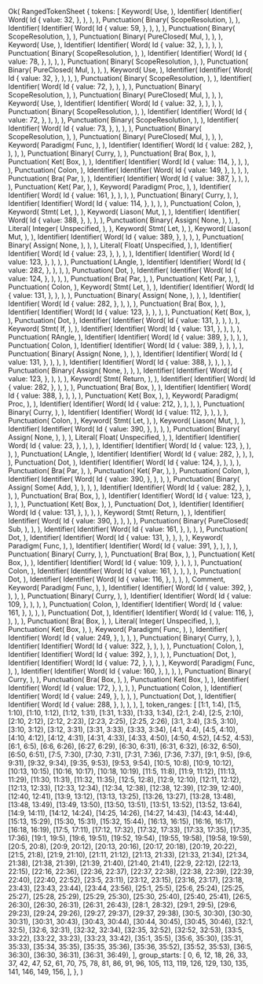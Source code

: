 Ok(
    RangedTokenSheet {
        tokens: [
            Keyword(
                Use,
            ),
            Identifier(
                Identifier(
                    Word(
                        Id {
                            value: 32,
                        },
                    ),
                ),
            ),
            Punctuation(
                Binary(
                    ScopeResolution,
                ),
            ),
            Identifier(
                Identifier(
                    Word(
                        Id {
                            value: 59,
                        },
                    ),
                ),
            ),
            Punctuation(
                Binary(
                    ScopeResolution,
                ),
            ),
            Punctuation(
                Binary(
                    PureClosed(
                        Mul,
                    ),
                ),
            ),
            Keyword(
                Use,
            ),
            Identifier(
                Identifier(
                    Word(
                        Id {
                            value: 32,
                        },
                    ),
                ),
            ),
            Punctuation(
                Binary(
                    ScopeResolution,
                ),
            ),
            Identifier(
                Identifier(
                    Word(
                        Id {
                            value: 78,
                        },
                    ),
                ),
            ),
            Punctuation(
                Binary(
                    ScopeResolution,
                ),
            ),
            Punctuation(
                Binary(
                    PureClosed(
                        Mul,
                    ),
                ),
            ),
            Keyword(
                Use,
            ),
            Identifier(
                Identifier(
                    Word(
                        Id {
                            value: 32,
                        },
                    ),
                ),
            ),
            Punctuation(
                Binary(
                    ScopeResolution,
                ),
            ),
            Identifier(
                Identifier(
                    Word(
                        Id {
                            value: 72,
                        },
                    ),
                ),
            ),
            Punctuation(
                Binary(
                    ScopeResolution,
                ),
            ),
            Punctuation(
                Binary(
                    PureClosed(
                        Mul,
                    ),
                ),
            ),
            Keyword(
                Use,
            ),
            Identifier(
                Identifier(
                    Word(
                        Id {
                            value: 32,
                        },
                    ),
                ),
            ),
            Punctuation(
                Binary(
                    ScopeResolution,
                ),
            ),
            Identifier(
                Identifier(
                    Word(
                        Id {
                            value: 72,
                        },
                    ),
                ),
            ),
            Punctuation(
                Binary(
                    ScopeResolution,
                ),
            ),
            Identifier(
                Identifier(
                    Word(
                        Id {
                            value: 73,
                        },
                    ),
                ),
            ),
            Punctuation(
                Binary(
                    ScopeResolution,
                ),
            ),
            Punctuation(
                Binary(
                    PureClosed(
                        Mul,
                    ),
                ),
            ),
            Keyword(
                Paradigm(
                    Func,
                ),
            ),
            Identifier(
                Identifier(
                    Word(
                        Id {
                            value: 282,
                        },
                    ),
                ),
            ),
            Punctuation(
                Binary(
                    Curry,
                ),
            ),
            Punctuation(
                Bra(
                    Box,
                ),
            ),
            Punctuation(
                Ket(
                    Box,
                ),
            ),
            Identifier(
                Identifier(
                    Word(
                        Id {
                            value: 114,
                        },
                    ),
                ),
            ),
            Punctuation(
                Colon,
            ),
            Identifier(
                Identifier(
                    Word(
                        Id {
                            value: 149,
                        },
                    ),
                ),
            ),
            Punctuation(
                Bra(
                    Par,
                ),
            ),
            Identifier(
                Identifier(
                    Word(
                        Id {
                            value: 387,
                        },
                    ),
                ),
            ),
            Punctuation(
                Ket(
                    Par,
                ),
            ),
            Keyword(
                Paradigm(
                    Proc,
                ),
            ),
            Identifier(
                Identifier(
                    Word(
                        Id {
                            value: 161,
                        },
                    ),
                ),
            ),
            Punctuation(
                Binary(
                    Curry,
                ),
            ),
            Identifier(
                Identifier(
                    Word(
                        Id {
                            value: 114,
                        },
                    ),
                ),
            ),
            Punctuation(
                Colon,
            ),
            Keyword(
                Stmt(
                    Let,
                ),
            ),
            Keyword(
                Liason(
                    Mut,
                ),
            ),
            Identifier(
                Identifier(
                    Word(
                        Id {
                            value: 388,
                        },
                    ),
                ),
            ),
            Punctuation(
                Binary(
                    Assign(
                        None,
                    ),
                ),
            ),
            Literal(
                Integer(
                    Unspecified,
                ),
            ),
            Keyword(
                Stmt(
                    Let,
                ),
            ),
            Keyword(
                Liason(
                    Mut,
                ),
            ),
            Identifier(
                Identifier(
                    Word(
                        Id {
                            value: 389,
                        },
                    ),
                ),
            ),
            Punctuation(
                Binary(
                    Assign(
                        None,
                    ),
                ),
            ),
            Literal(
                Float(
                    Unspecified,
                ),
            ),
            Identifier(
                Identifier(
                    Word(
                        Id {
                            value: 23,
                        },
                    ),
                ),
            ),
            Identifier(
                Identifier(
                    Word(
                        Id {
                            value: 123,
                        },
                    ),
                ),
            ),
            Punctuation(
                LAngle,
            ),
            Identifier(
                Identifier(
                    Word(
                        Id {
                            value: 282,
                        },
                    ),
                ),
            ),
            Punctuation(
                Dot,
            ),
            Identifier(
                Identifier(
                    Word(
                        Id {
                            value: 124,
                        },
                    ),
                ),
            ),
            Punctuation(
                Bra(
                    Par,
                ),
            ),
            Punctuation(
                Ket(
                    Par,
                ),
            ),
            Punctuation(
                Colon,
            ),
            Keyword(
                Stmt(
                    Let,
                ),
            ),
            Identifier(
                Identifier(
                    Word(
                        Id {
                            value: 131,
                        },
                    ),
                ),
            ),
            Punctuation(
                Binary(
                    Assign(
                        None,
                    ),
                ),
            ),
            Identifier(
                Identifier(
                    Word(
                        Id {
                            value: 282,
                        },
                    ),
                ),
            ),
            Punctuation(
                Bra(
                    Box,
                ),
            ),
            Identifier(
                Identifier(
                    Word(
                        Id {
                            value: 123,
                        },
                    ),
                ),
            ),
            Punctuation(
                Ket(
                    Box,
                ),
            ),
            Punctuation(
                Dot,
            ),
            Identifier(
                Identifier(
                    Word(
                        Id {
                            value: 131,
                        },
                    ),
                ),
            ),
            Keyword(
                Stmt(
                    If,
                ),
            ),
            Identifier(
                Identifier(
                    Word(
                        Id {
                            value: 131,
                        },
                    ),
                ),
            ),
            Punctuation(
                RAngle,
            ),
            Identifier(
                Identifier(
                    Word(
                        Id {
                            value: 389,
                        },
                    ),
                ),
            ),
            Punctuation(
                Colon,
            ),
            Identifier(
                Identifier(
                    Word(
                        Id {
                            value: 389,
                        },
                    ),
                ),
            ),
            Punctuation(
                Binary(
                    Assign(
                        None,
                    ),
                ),
            ),
            Identifier(
                Identifier(
                    Word(
                        Id {
                            value: 131,
                        },
                    ),
                ),
            ),
            Identifier(
                Identifier(
                    Word(
                        Id {
                            value: 388,
                        },
                    ),
                ),
            ),
            Punctuation(
                Binary(
                    Assign(
                        None,
                    ),
                ),
            ),
            Identifier(
                Identifier(
                    Word(
                        Id {
                            value: 123,
                        },
                    ),
                ),
            ),
            Keyword(
                Stmt(
                    Return,
                ),
            ),
            Identifier(
                Identifier(
                    Word(
                        Id {
                            value: 282,
                        },
                    ),
                ),
            ),
            Punctuation(
                Bra(
                    Box,
                ),
            ),
            Identifier(
                Identifier(
                    Word(
                        Id {
                            value: 388,
                        },
                    ),
                ),
            ),
            Punctuation(
                Ket(
                    Box,
                ),
            ),
            Keyword(
                Paradigm(
                    Proc,
                ),
            ),
            Identifier(
                Identifier(
                    Word(
                        Id {
                            value: 212,
                        },
                    ),
                ),
            ),
            Punctuation(
                Binary(
                    Curry,
                ),
            ),
            Identifier(
                Identifier(
                    Word(
                        Id {
                            value: 112,
                        },
                    ),
                ),
            ),
            Punctuation(
                Colon,
            ),
            Keyword(
                Stmt(
                    Let,
                ),
            ),
            Keyword(
                Liason(
                    Mut,
                ),
            ),
            Identifier(
                Identifier(
                    Word(
                        Id {
                            value: 390,
                        },
                    ),
                ),
            ),
            Punctuation(
                Binary(
                    Assign(
                        None,
                    ),
                ),
            ),
            Literal(
                Float(
                    Unspecified,
                ),
            ),
            Identifier(
                Identifier(
                    Word(
                        Id {
                            value: 23,
                        },
                    ),
                ),
            ),
            Identifier(
                Identifier(
                    Word(
                        Id {
                            value: 123,
                        },
                    ),
                ),
            ),
            Punctuation(
                LAngle,
            ),
            Identifier(
                Identifier(
                    Word(
                        Id {
                            value: 282,
                        },
                    ),
                ),
            ),
            Punctuation(
                Dot,
            ),
            Identifier(
                Identifier(
                    Word(
                        Id {
                            value: 124,
                        },
                    ),
                ),
            ),
            Punctuation(
                Bra(
                    Par,
                ),
            ),
            Punctuation(
                Ket(
                    Par,
                ),
            ),
            Punctuation(
                Colon,
            ),
            Identifier(
                Identifier(
                    Word(
                        Id {
                            value: 390,
                        },
                    ),
                ),
            ),
            Punctuation(
                Binary(
                    Assign(
                        Some(
                            Add,
                        ),
                    ),
                ),
            ),
            Identifier(
                Identifier(
                    Word(
                        Id {
                            value: 282,
                        },
                    ),
                ),
            ),
            Punctuation(
                Bra(
                    Box,
                ),
            ),
            Identifier(
                Identifier(
                    Word(
                        Id {
                            value: 123,
                        },
                    ),
                ),
            ),
            Punctuation(
                Ket(
                    Box,
                ),
            ),
            Punctuation(
                Dot,
            ),
            Identifier(
                Identifier(
                    Word(
                        Id {
                            value: 131,
                        },
                    ),
                ),
            ),
            Keyword(
                Stmt(
                    Return,
                ),
            ),
            Identifier(
                Identifier(
                    Word(
                        Id {
                            value: 390,
                        },
                    ),
                ),
            ),
            Punctuation(
                Binary(
                    PureClosed(
                        Sub,
                    ),
                ),
            ),
            Identifier(
                Identifier(
                    Word(
                        Id {
                            value: 161,
                        },
                    ),
                ),
            ),
            Punctuation(
                Dot,
            ),
            Identifier(
                Identifier(
                    Word(
                        Id {
                            value: 131,
                        },
                    ),
                ),
            ),
            Keyword(
                Paradigm(
                    Func,
                ),
            ),
            Identifier(
                Identifier(
                    Word(
                        Id {
                            value: 391,
                        },
                    ),
                ),
            ),
            Punctuation(
                Binary(
                    Curry,
                ),
            ),
            Punctuation(
                Bra(
                    Box,
                ),
            ),
            Punctuation(
                Ket(
                    Box,
                ),
            ),
            Identifier(
                Identifier(
                    Word(
                        Id {
                            value: 109,
                        },
                    ),
                ),
            ),
            Punctuation(
                Colon,
            ),
            Identifier(
                Identifier(
                    Word(
                        Id {
                            value: 161,
                        },
                    ),
                ),
            ),
            Punctuation(
                Dot,
            ),
            Identifier(
                Identifier(
                    Word(
                        Id {
                            value: 116,
                        },
                    ),
                ),
            ),
            Comment,
            Keyword(
                Paradigm(
                    Func,
                ),
            ),
            Identifier(
                Identifier(
                    Word(
                        Id {
                            value: 392,
                        },
                    ),
                ),
            ),
            Punctuation(
                Binary(
                    Curry,
                ),
            ),
            Identifier(
                Identifier(
                    Word(
                        Id {
                            value: 109,
                        },
                    ),
                ),
            ),
            Punctuation(
                Colon,
            ),
            Identifier(
                Identifier(
                    Word(
                        Id {
                            value: 161,
                        },
                    ),
                ),
            ),
            Punctuation(
                Dot,
            ),
            Identifier(
                Identifier(
                    Word(
                        Id {
                            value: 116,
                        },
                    ),
                ),
            ),
            Punctuation(
                Bra(
                    Box,
                ),
            ),
            Literal(
                Integer(
                    Unspecified,
                ),
            ),
            Punctuation(
                Ket(
                    Box,
                ),
            ),
            Keyword(
                Paradigm(
                    Func,
                ),
            ),
            Identifier(
                Identifier(
                    Word(
                        Id {
                            value: 249,
                        },
                    ),
                ),
            ),
            Punctuation(
                Binary(
                    Curry,
                ),
            ),
            Identifier(
                Identifier(
                    Word(
                        Id {
                            value: 322,
                        },
                    ),
                ),
            ),
            Punctuation(
                Colon,
            ),
            Identifier(
                Identifier(
                    Word(
                        Id {
                            value: 392,
                        },
                    ),
                ),
            ),
            Punctuation(
                Dot,
            ),
            Identifier(
                Identifier(
                    Word(
                        Id {
                            value: 72,
                        },
                    ),
                ),
            ),
            Keyword(
                Paradigm(
                    Func,
                ),
            ),
            Identifier(
                Identifier(
                    Word(
                        Id {
                            value: 160,
                        },
                    ),
                ),
            ),
            Punctuation(
                Binary(
                    Curry,
                ),
            ),
            Punctuation(
                Bra(
                    Box,
                ),
            ),
            Punctuation(
                Ket(
                    Box,
                ),
            ),
            Identifier(
                Identifier(
                    Word(
                        Id {
                            value: 172,
                        },
                    ),
                ),
            ),
            Punctuation(
                Colon,
            ),
            Identifier(
                Identifier(
                    Word(
                        Id {
                            value: 249,
                        },
                    ),
                ),
            ),
            Punctuation(
                Dot,
            ),
            Identifier(
                Identifier(
                    Word(
                        Id {
                            value: 288,
                        },
                    ),
                ),
            ),
        ],
        token_ranges: [
            [1:1, 1:4),
            [1:5, 1:10),
            [1:10, 1:12),
            [1:12, 1:31),
            [1:31, 1:33),
            [1:33, 1:34),
            [2:1, 2:4),
            [2:5, 2:10),
            [2:10, 2:12),
            [2:12, 2:23),
            [2:23, 2:25),
            [2:25, 2:26),
            [3:1, 3:4),
            [3:5, 3:10),
            [3:10, 3:12),
            [3:12, 3:31),
            [3:31, 3:33),
            [3:33, 3:34),
            [4:1, 4:4),
            [4:5, 4:10),
            [4:10, 4:12),
            [4:12, 4:31),
            [4:31, 4:33),
            [4:33, 4:50),
            [4:50, 4:52),
            [4:52, 4:53),
            [6:1, 6:5),
            [6:6, 6:26),
            [6:27, 6:29),
            [6:30, 6:31),
            [6:31, 6:32),
            [6:32, 6:50),
            [6:50, 6:51),
            [7:5, 7:30),
            [7:30, 7:31),
            [7:31, 7:36),
            [7:36, 7:37),
            [9:1, 9:5),
            [9:6, 9:31),
            [9:32, 9:34),
            [9:35, 9:53),
            [9:53, 9:54),
            [10:5, 10:8),
            [10:9, 10:12),
            [10:13, 10:15),
            [10:16, 10:17),
            [10:18, 10:19),
            [11:5, 11:8),
            [11:9, 11:12),
            [11:13, 11:29),
            [11:30, 11:31),
            [11:32, 11:35),
            [12:5, 12:8),
            [12:9, 12:10),
            [12:11, 12:12),
            [12:13, 12:33),
            [12:33, 12:34),
            [12:34, 12:38),
            [12:38, 12:39),
            [12:39, 12:40),
            [12:40, 12:41),
            [13:9, 13:12),
            [13:13, 13:25),
            [13:26, 13:27),
            [13:28, 13:48),
            [13:48, 13:49),
            [13:49, 13:50),
            [13:50, 13:51),
            [13:51, 13:52),
            [13:52, 13:64),
            [14:9, 14:11),
            [14:12, 14:24),
            [14:25, 14:26),
            [14:27, 14:43),
            [14:43, 14:44),
            [15:13, 15:29),
            [15:30, 15:31),
            [15:32, 15:44),
            [16:13, 16:15),
            [16:16, 16:17),
            [16:18, 16:19),
            [17:5, 17:11),
            [17:12, 17:32),
            [17:32, 17:33),
            [17:33, 17:35),
            [17:35, 17:36),
            [19:1, 19:5),
            [19:6, 19:51),
            [19:52, 19:54),
            [19:55, 19:58),
            [19:58, 19:59),
            [20:5, 20:8),
            [20:9, 20:12),
            [20:13, 20:16),
            [20:17, 20:18),
            [20:19, 20:22),
            [21:5, 21:8),
            [21:9, 21:10),
            [21:11, 21:12),
            [21:13, 21:33),
            [21:33, 21:34),
            [21:34, 21:38),
            [21:38, 21:39),
            [21:39, 21:40),
            [21:40, 21:41),
            [22:9, 22:12),
            [22:13, 22:15),
            [22:16, 22:36),
            [22:36, 22:37),
            [22:37, 22:38),
            [22:38, 22:39),
            [22:39, 22:40),
            [22:40, 22:52),
            [23:5, 23:11),
            [23:12, 23:15),
            [23:16, 23:17),
            [23:18, 23:43),
            [23:43, 23:44),
            [23:44, 23:56),
            [25:1, 25:5),
            [25:6, 25:24),
            [25:25, 25:27),
            [25:28, 25:29),
            [25:29, 25:30),
            [25:30, 25:40),
            [25:40, 25:41),
            [26:5, 26:30),
            [26:30, 26:31),
            [26:31, 26:43),
            [28:1, 28:32),
            [29:1, 29:5),
            [29:6, 29:23),
            [29:24, 29:26),
            [29:27, 29:37),
            [29:37, 29:38),
            [30:5, 30:30),
            [30:30, 30:31),
            [30:31, 30:43),
            [30:43, 30:44),
            [30:44, 30:45),
            [30:45, 30:46),
            [32:1, 32:5),
            [32:6, 32:31),
            [32:32, 32:34),
            [32:35, 32:52),
            [32:52, 32:53),
            [33:5, 33:22),
            [33:22, 33:23),
            [33:23, 33:42),
            [35:1, 35:5),
            [35:6, 35:30),
            [35:31, 35:33),
            [35:34, 35:35),
            [35:35, 35:36),
            [35:36, 35:52),
            [35:52, 35:53),
            [36:5, 36:30),
            [36:30, 36:31),
            [36:31, 36:49),
        ],
        group_starts: [
            0,
            6,
            12,
            18,
            26,
            33,
            37,
            42,
            47,
            52,
            61,
            70,
            75,
            78,
            81,
            86,
            91,
            96,
            105,
            113,
            119,
            126,
            129,
            130,
            135,
            141,
            146,
            149,
            156,
        ],
    },
)